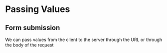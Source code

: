 <h1>Passing Values</h1>
<h2>Form submission</h2>

<p>We can pass values from the client to the server through the URL or 
    through the body of the request</p>

